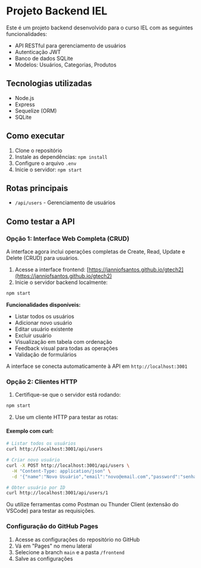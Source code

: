 # Projeto Backend IEL

Este é um projeto backend desenvolvido para o curso IEL com as seguintes funcionalidades:

- API RESTful para gerenciamento de usuários
- Autenticação JWT
- Banco de dados SQLite
- Modelos: Usuários, Categorias, Produtos

## Tecnologias utilizadas
- Node.js
- Express
- Sequelize (ORM)
- SQLite

## Como executar
1. Clone o repositório
2. Instale as dependências: `npm install`
3. Configure o arquivo `.env`
4. Inicie o servidor: `npm start`

## Rotas principais
- `/api/users` - Gerenciamento de usuários

## Como testar a API

### Opção 1: Interface Web Completa (CRUD)
A interface agora inclui operações completas de Create, Read, Update e Delete (CRUD) para usuários.

1. Acesse a interface frontend: [https://janniofsantos.github.io/gtech2](https://janniofsantos.github.io/gtech2)
2. Inicie o servidor backend localmente:
```bash
npm start
```

**Funcionalidades disponíveis:**
- Listar todos os usuários
- Adicionar novo usuário
- Editar usuário existente
- Excluir usuário
- Visualização em tabela com ordenação
- Feedback visual para todas as operações
- Validação de formulários

A interface se conecta automaticamente à API em `http://localhost:3001`

### Opção 2: Clientes HTTP
1. Certifique-se que o servidor está rodando:
```bash
npm start
```

2. Use um cliente HTTP para testar as rotas:

#### Exemplo com curl:
```bash
# Listar todos os usuários
curl http://localhost:3001/api/users

# Criar novo usuário
curl -X POST http://localhost:3001/api/users \
  -H "Content-Type: application/json" \
  -d '{"name":"Novo Usuário","email":"novo@email.com","password":"senha123"}'

# Obter usuário por ID
curl http://localhost:3001/api/users/1
```

Ou utilize ferramentas como Postman ou Thunder Client (extensão do VSCode) para testar as requisições.

### Configuração do GitHub Pages
1. Acesse as configurações do repositório no GitHub
2. Vá em "Pages" no menu lateral
3. Selecione a branch `main` e a pasta `/frontend`
4. Salve as configurações
